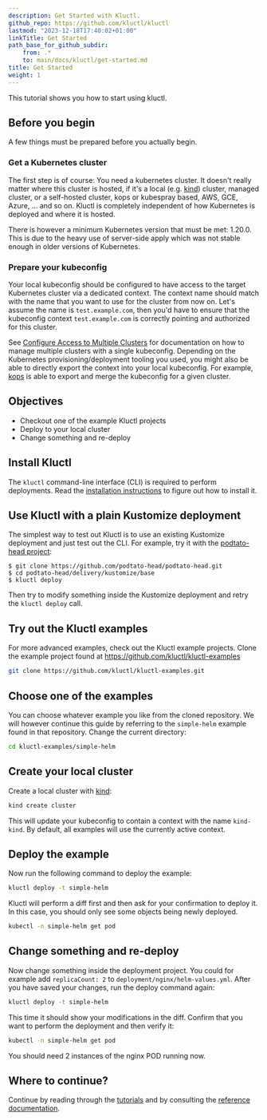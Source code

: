 ```yaml
---
description: Get Started with Kluctl.
github_repo: https://github.com/kluctl/kluctl
lastmod: "2023-12-18T17:40:02+01:00"
linkTitle: Get Started
path_base_for_github_subdir:
    from: .*
    to: main/docs/kluctl/get-started.md
title: Get Started
weight: 1
---
```






This tutorial shows you how to start using kluctl.

## Before you begin

A few things must be prepared before you actually begin.

### Get a Kubernetes cluster

The first step is of course: You need a kubernetes cluster. It doesn't really matter where this cluster is hosted, if
it's a local (e.g. [kind](https://kind.sigs.k8s.io/docs/user/quick-start/)) cluster, managed cluster, or a self-hosted
cluster, kops or kubespray based, AWS, GCE, Azure, ... and so on. Kluctl
is completely independent of how Kubernetes is deployed and where it is hosted.

There is however a minimum Kubernetes version that must be met: 1.20.0. This is due to the heavy use of server-side apply
which was not stable enough in older versions of Kubernetes.

### Prepare your kubeconfig

Your local kubeconfig should be configured to have access to the target Kubernetes cluster via a dedicated context. The context
name should match with the name that you want to use for the cluster from now on. Let's assume the name is `test.example.com`,
then you'd have to ensure that the kubeconfig context `test.example.com` is correctly pointing and authorized for this
cluster.

See [Configure Access to Multiple Clusters](https://kubernetes.io/docs/tasks/access-application-cluster/configure-access-multiple-clusters/) for documentation
on how to manage multiple clusters with a single kubeconfig. Depending on the Kubernetes provisioning/deployment tooling
you used, you might also be able to directly export the context into your local kubeconfig. For example,
[kops](https://github.com/kubernetes/kops/blob/master/docs/cli/kops_export.md) is able to export and merge the kubeconfig
for a given cluster.

## Objectives

- Checkout one of the example Kluctl projects
- Deploy to your local cluster
- Change something and re-deploy

## Install Kluctl

The `kluctl` command-line interface (CLI) is required to perform deployments. Read the [installation instructions](installation.md)
to figure out how to install it.

## Use Kluctl with a plain Kustomize deployment

The simplest way to test out Kluctl is to use an existing Kustomize deployment and just test out the CLI. For example,
try it with the [podtato-head project](https://github.com/podtato-head/podtato-head):

```shell
$ git clone https://github.com/podtato-head/podtato-head.git
$ cd podtato-head/delivery/kustomize/base
$ kluctl deploy
```

Then try to modify something inside the Kustomize deployment and retry the `kluctl deploy` call.

## Try out the Kluctl examples

For more advanced examples, check out the Kluctl example projects.
Clone the example project found at https://github.com/kluctl/kluctl-examples

```sh
git clone https://github.com/kluctl/kluctl-examples.git
```

## Choose one of the examples

You can choose whatever example you like from the cloned repository. We will however continue this guide by referring
to the `simple-helm` example found in that repository. Change the current directory:

```sh
cd kluctl-examples/simple-helm
```

## Create your local cluster

Create a local cluster with [kind](https://kind.sigs.k8s.io):

```sh
kind create cluster
```

This will update your kubeconfig to contain a context with the name `kind-kind`. By default, all examples will use
the currently active context.

## Deploy the example

Now run the following command to deploy the example:

```sh
kluctl deploy -t simple-helm
```

Kluctl will perform a diff first and then ask for your confirmation to deploy it. In this case, you should only see
some objects being newly deployed.

```sh
kubectl -n simple-helm get pod
```

## Change something and re-deploy

Now change something inside the deployment project. You could for example add `replicaCount: 2` to `deployment/nginx/helm-values.yml`.
After you have saved your changes, run the deploy command again:

```sh
kluctl deploy -t simple-helm
```

This time it should show your modifications in the diff. Confirm that you want to perform the deployment and then verify
it:

```sh
kubectl -n simple-helm get pod
```

You should need 2 instances of the nginx POD running now.

## Where to continue?

Continue by reading through the [tutorials](https://kluctl.io/docs/guides/tutorials/) and by consulting
the [reference documentation](./).
